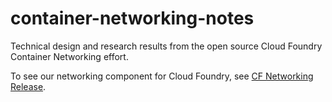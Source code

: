 # container-networking-notes

Technical design and research results from the open source Cloud Foundry Container Networking effort.

To see our networking component for Cloud Foundry, see [CF Networking Release](https://github.com/cloudfoundry-incubator/cf-networking-release).
